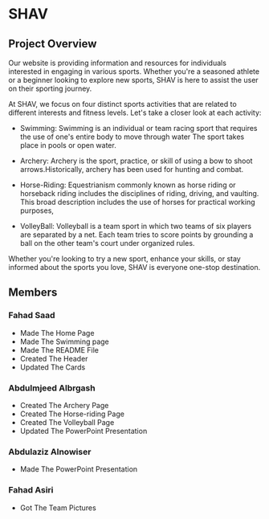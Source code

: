 # SHAV

## Project Overview 
Our website is providing information and resources for individuals interested in engaging in various sports. Whether you're a seasoned athlete or a beginner looking to explore new sports, SHAV is here to assist the user on their sporting journey.

At SHAV, we focus on four distinct sports activities that are related to different interests and fitness levels. Let's take a closer look at each activity:

- Swimming: Swimming is an individual or team racing sport that requires the use of one's entire body to move through water The sport takes place in pools or open water.

- Archery: Archery is the sport, practice, or skill of using a bow to shoot arrows.Historically, archery has been used for hunting and combat.

- Horse-Riding: Equestrianism commonly known as horse riding or horseback riding includes the disciplines of riding, driving, and vaulting. This broad description includes the use of horses for practical working purposes,

- VolleyBall: Volleyball is a team sport in which two teams of six players are separated by a net. Each team tries to score points by grounding a ball on the other team's court under organized rules.
  
Whether you're looking to try a new sport, enhance your skills, or stay informed about the sports you love, SHAV is everyone one-stop destination. 


## Members 

### Fahad Saad 
- Made The Home Page
- Made The Swimming page
- Made The README File
- Created The Header
- Updated The Cards
### Abdulmjeed Albrgash
- Created The Archery Page
- Created The Horse-riding Page
- Created The Volleyball Page
- Updated The PowerPoint Presentation
### Abdulaziz Alnowiser
- Made The PowerPoint Presentation
### Fahad Asiri
- Got The Team Pictures
